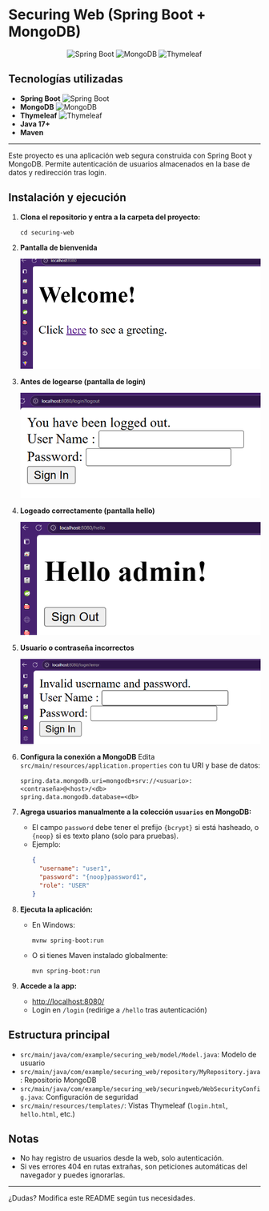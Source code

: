 # Securing Web (Spring Boot + MongoDB)

<p align="center">
  <img src="https://spring.io/images/spring-logo-2022-dark-2f7b6c7b2c7b7c4b7b7b7b7b7b7b7b7b.svg" alt="Spring Boot" height="60"/>
  <img src="https://www.vectorlogo.zone/logos/mongodb/mongodb-ar21.svg" alt="MongoDB" height="60"/>
  <img src="https://www.vectorlogo.zone/logos/thymeleaf/thymeleaf-ar21.svg" alt="Thymeleaf" height="60"/>
</p>

## Tecnologías utilizadas
- **Spring Boot** ![Spring Boot](https://img.shields.io/badge/Spring%20Boot-6DB33F?logo=springboot&logoColor=white)
- **MongoDB** ![MongoDB](https://img.shields.io/badge/MongoDB-47A248?logo=mongodb&logoColor=white)
- **Thymeleaf** ![Thymeleaf](https://img.shields.io/badge/Thymeleaf-005F0F?logo=thymeleaf&logoColor=white)
- **Java 17+**
- **Maven**

---

Este proyecto es una aplicación web segura construida con Spring Boot y MongoDB. Permite autenticación de usuarios almacenados en la base de datos y redirección tras login.

## Instalación y ejecución

1. **Clona el repositorio y entra a la carpeta del proyecto:**
   ```
   cd securing-web
   ```

2. **Pantalla de bienvenida**

   ![Pantalla de bienvenida](image-1.png)

3. **Antes de logearse (pantalla de login)**

   ![Pantalla de login](image.png)

4. **Logeado correctamente (pantalla hello)**

   ![Pantalla hello](image-2.png)

5. **Usuario o contraseña incorrectos**

   ![Usuario incorrecto](image-3.png)

6. **Configura la conexión a MongoDB**
   Edita `src/main/resources/application.properties` con tu URI y base de datos:
   ```properties
   spring.data.mongodb.uri=mongodb+srv://<usuario>:<contraseña>@<host>/<db>
   spring.data.mongodb.database=<db>
   ```

7. **Agrega usuarios manualmente a la colección `usuarios` en MongoDB:**
   - El campo `password` debe tener el prefijo `{bcrypt}` si está hasheado, o `{noop}` si es texto plano (solo para pruebas).
   - Ejemplo:
     ```json
     {
       "username": "user1",
       "password": "{noop}password1",
       "role": "USER"
     }
     ```

8. **Ejecuta la aplicación:**
   - En Windows:
     ```
     mvnw spring-boot:run
     ```
   - O si tienes Maven instalado globalmente:
     ```
     mvn spring-boot:run
     ```

9. **Accede a la app:**
   - [http://localhost:8080/](http://localhost:8080/)
   - Login en `/login` (redirige a `/hello` tras autenticación)

## Estructura principal
- `src/main/java/com/example/securing_web/model/Model.java`: Modelo de usuario
- `src/main/java/com/example/securing_web/repository/MyRepository.java`: Repositorio MongoDB
- `src/main/java/com/example/securing_web/securingweb/WebSecurityConfig.java`: Configuración de seguridad
- `src/main/resources/templates/`: Vistas Thymeleaf (`login.html`, `hello.html`, etc.)

## Notas
- No hay registro de usuarios desde la web, solo autenticación.
- Si ves errores 404 en rutas extrañas, son peticiones automáticas del navegador y puedes ignorarlas.

---

¿Dudas? Modifica este README según tus necesidades.

